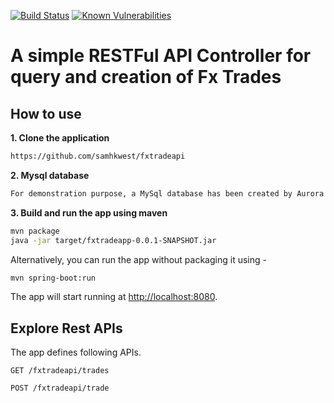 [![Build Status](https://travis-ci.com/givanthak/spring-boot-rest-api-tutorial.svg?branch=master)](https://travis-ci.com/givanthak/spring-boot-rest-api-tutorial)
[![Known Vulnerabilities](https://snyk.io/test/github/givanthak/spring-boot-rest-api-tutorial/badge.svg)](https://snyk.io/test/github/givanthak/spring-boot-rest-api-tutorial)



# A simple RESTFul API Controller for query and creation of Fx Trades 

## How to use

**1. Clone the application**

```bash
https://github.com/samhkwest/fxtradeapi
```

**2. Mysql database**
```bash
For demonstration purpose, a MySql database has been created by Aurora MySql and is hosted in AWS. The DB configurations are in application.properties file.
```

**3. Build and run the app using maven**

```bash
mvn package
java -jar target/fxtradeapp-0.0.1-SNAPSHOT.jar

```

Alternatively, you can run the app without packaging it using -

```bash
mvn spring-boot:run
```

The app will start running at <http://localhost:8080>.

## Explore Rest APIs

The app defines following APIs.

    GET /fxtradeapi/trades
    
    POST /fxtradeapi/trade
      
